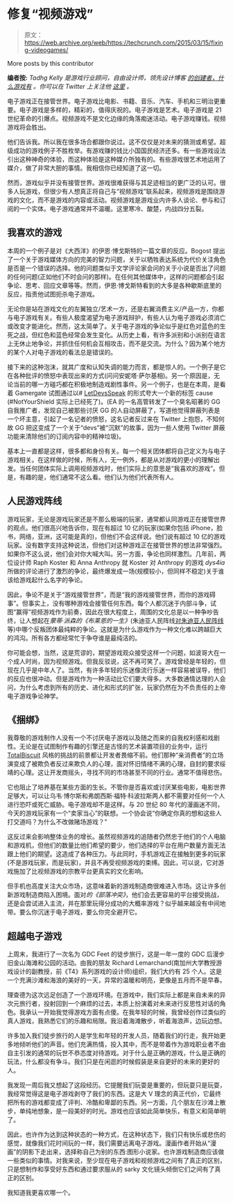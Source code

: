 # 修复“视频游戏”

> 原文：<https://web.archive.org/web/https://techcrunch.com/2015/03/15/fixing-videogames/>

More posts by this contributor

**编者按:** *Tadhg Kelly 是游戏行业顾问，自由设计师，领先设计博客* [*的创建者，什么游戏有*](https://web.archive.org/web/20230328073543/http://www.whatgamesare.com/) *。你可以在 Twitter 上关注他* [*这里*](https://web.archive.org/web/20230328073543/https://twitter.com/tiedtiger) *。*

电子游戏正在接管世界。电子游戏比电影、书籍、音乐、汽车、手机和三明治更重要。电子游戏是多样的，精彩的，值得庆祝的。电子游戏是艺术。电子游戏是 21 世纪革命的引爆点。视频游戏不是文化边缘的角落痴迷活动。电子游戏赚钱。视频游戏将会胜出。

他们告诉我。所以我在很多场合都跟你说过。这不仅仅是对未来的猜测或希望。超级成功的游戏例子不胜枚举。有游戏赚的钱比小国国民经济还多。有一些游戏设法引出这种神奇的体验，而这种体验是这种媒介所独有的。有些游戏很艺术地运用了媒介，做了非常大胆的事情。我相信你已经知道了这一切。

然而，游戏似乎并没有接管世界。游戏很难获得与其足迹相当的更广泛的认可。很多人玩游戏，但很少有人想真正将自己与“视频游戏”联系起来，视频游戏是围绕游戏的文化，而不是游戏的内容或活动。视频游戏是游戏业内许多人谈论、参与和订阅的一个实体。电子游戏通常并不温暖。这里寒冷、酸楚，内战四分五裂。

## 我喜欢的游戏

本周的一个例子是对《大西洋》的伊恩·博戈斯特的一篇文章的反应。Bogost 提出了一个关于游戏媒体方向的完美的智力问题，关于以牺牲表达系统为代价关注角色是否是一个错误的选择。他的问题类似于文学评论家会问的关于小说是否出了问题的任何问题(正如他们不时会问的那样)。在任何其他媒体中，这样的问题都会引起争论、思考、回应文章等等。然而，伊恩·博戈斯特看到的大多是各种歇斯底里的反应，指责他试图扼杀电子游戏。

无论你是站在游戏文化的左翼独立/艺术一方，还是右翼消费主义/产品一方，你都与电子游戏有关。有些人极度渴望为电子游戏辩护，有些人认为电子游戏必须消亡或改变才能进化。然而，这太简单了。关于电子游戏的争论似乎是红色对蓝色的生死之战，但红色和蓝色经常会发生变化。从历史上看，有许多派别和小派别在语言上无休止地争论，并抓住任何机会互相攻击，而不是交流。为什么？因为某个地方的某个人对电子游戏的看法总是错误的。

接下来的这种泡沫，就其广度和认知失调的能力而言，都是惊人的。一个例子是它在各种批评的愤怒中表现出来的方式(问问安妮塔·萨尔基相)。另一个原因是，无论当前的哪一方碰巧都在积极地制造戏剧性事件。另一个例子，也是在本周，是看着 Gamergate 试图通过以# [LetDevsSpeak](https://web.archive.org/web/20230328073543/http://www.reddit.com/r/KotakuInAction/comments/2z58gn/letdevsspeak_over_9000_trend_it/) 的形式夸大一个新的标签 cause (#NotYourShield 实际上已经死了)。(EA 的一名高管转发了一个臭名昭著的 GG 自我推广者，发现自己被那些讨厌 GG 的人自动屏蔽了，写道他觉得屏蔽列表是一个坏主意，引起了一名记者的愤怒，这名记者反过来在 Twitter 上抱怨，不知何故 GG 把这变成了一个关于“devs”被“沉默”的故事，因为一些人使用 Twitter 屏蔽功能来清除他们的订阅内容中的精神垃圾)。

基本上一直都是这样，很多都和身份有关。每一个相关团体都将自己定义为与电子游戏相关。在这样做的时候，所有人，无一例外，都是从对游戏的更小的理解出发。当任何团体实际上调用视频游戏时，他们实际上的意思是“我喜欢的游戏”。但是，有趣的是，他们通常不这么看。他们认为他们代表所有人。

## 人民游戏阵线

游戏玩家，无论是游戏玩家还是不那么极端的玩家，通常都认同游戏正在接管世界的观点。他们很高兴地告诉你，现在有超过 10 亿的玩家(如果你包括 iPhone，脸书，网络，亚洲，这可能是真的)，但他们不会这样说。他们说有超过 10 亿的游戏玩家。没有数字支持这种说法，但他们对这种游戏正在接管世界的想法非常强烈。如果你不这么说，他们会对你大喊大叫。另一方面，争论也同样激烈。几年前，两位设计师 Raph Koster 和 Anna Anthropy 就 Koster 对 Anthropy 的游戏 *dys4ia* 所做的评论进行了激烈的争论，最终爆发成一场(规模较小，但同样不稳定)关于谁该给游戏起什么名字的争论。

因此，争论不是关于“游戏接管世界”，而是“我的游戏接管世界，而你的游戏碍事”。但事实上，没有哪种游戏会接管任何东西。每个人都沉迷于内部斗争，试图“赢得”视频游戏作为前奏，因此在很大程度上，周围的文化总是以一种争吵告终，让人想起在*蒙蒂·派森的《布莱恩的一生》*(朱迪亚人民阵线[对朱迪亚人民阵线](https://web.archive.org/web/20230328073543/https://www.youtube.com/watch?v=gb_qHP7VaZE)等)中哪个反叛团体最纯粹的争论。这就是为什么游戏作为一种文化难以跨越巨大的鸿沟。所有各方都经常忙于争夺谁是最纯洁的。

你可能会想，当然，这是荒谬的，期望游戏观众接受这样一个问题，如波哥大在一个成人时尚，因为视频游戏。但我反驳说，这不再可笑了。游戏曾经是年轻的，但现在几乎是中年人了。当然，有许多年轻的乐迷像流行乐迷一样容易被误导，他们的反应也很冲动。但是游戏作为一种活动比它们要大得多。大多数通情达理的人会问，为什么考虑到所有的历史、进化和形式的扩张，玩家仍然在为不负责任的上帝电子游戏争论神学。

## 《捆绑》

我尊敬的游戏制作人没有一个不讨厌电子游戏以及随之而来的自我权利感和戏剧性。无论是在试图制作有趣的引擎还是古怪的艺术装置项目的业务中，运行 [TotalBiscuit](https://web.archive.org/web/20230328073543/https://www.youtube.com/user/TotalHalibut) 风格的挑战的前景都让开发者畏缩不前。他们那种“亲消费者”的立场演变成了被欺负者反过来欺负人的心理，面对怀旧情绪不满的心理，自封的要求绥靖的心理。这让开发商摇头，寻找不同的市场甚至不同的行业。通常不值得悲伤。

它也阻止了培养基在某些方面的生长。不管你是否喜欢或讨厌某些电影，电影世界足够大，可以让乌韦·博尔斯和弗朗西斯·福特·科波拉斯两人都不需要对任何一个人进行恐吓或死亡威胁。电子游戏却不是这样。与 20 世纪 80 年代的漫画迷不同，今天的游戏玩家有一个“卖家当心”的联想。一个协会说“你确定你真的想和这些人打交道吗？为什么不改做赌场游戏？”

这反过来会影响整体业务的增长。虽然视频游戏的追随者仍然忠于他们的个人电脑和游戏机，但他们的数量比他们希望的要少，他们选择的平台在用户数量方面无法跟上他们的期望。这造成了各种压力。与此同时，手机游戏正在接触到更多的玩家(不是游戏玩家，而是玩家)，并且不再受视频游戏的束缚。因此，可以说，它对游戏施加了比视频游戏的宗教平台更真实的文化影响。

但手机也高度关注大众市场，这意味着新的游戏制造商很难进入市场。这让许多创新游戏制造商陷入困境。面对*的《部落冲突》*，他们会去更容易的平台接受挑战，还是会尝试进入主流，并在那里玩得分成功的大概率游戏？似乎越来越没有中间地带。要么你沉迷于电子游戏，要么你完全避开它。

## 超越电子游戏

上周末，我进行了一次名为 GDC Feet 的徒步旅行，这是一年一度的 GDC 后漫步旧金山海滩和公园的活动。由我的朋友 Richard Lemarchand(南加州大学教授游戏设计的副教授，前《T4》系列游戏的设计师)组织，我们大约有 25 个人。这是一个充满沙滩和海浪的美好的一天，异常的温暖和明亮，更像是五月而不是早春。

理查德为这次远足创造了一个游戏环境。在游戏中，我们实际上都是来自未来的异次元旅行者，投射回到一个麻烦的过去，本质上扮演着对未来进行反思性对话的角色。我承认一开始我觉得游戏方面有点傻。在我年轻的时候，我曾经创作过类似的真人游戏，我熟悉它们的乐趣和局限。我沿着海滩散步，听着海浪声，边玩边想。

许多加入我们徒步旅行的人是学生和年轻的开发人员，随着我们的行走，我开始更多地倾听他们的声音。他们充满热情，投入其中，而不是带着作为游戏职业者不由自主引发的通常的玩世不恭态度对待游戏。对于什么是正确的游戏，什么是正确的玩法，什么都没有争斗。我们只是在闲逛的时候假装是来自更好的未来的更好的人。

我发现一周后我又想起了这段经历。它提醒我们玩耍是重要的，但玩耍只是玩耍，我经常觉得这是电子游戏剥夺了我们的东西。这是大 V 理念的真正代价，它最终把所有的游戏都变成了评判、冷酷和卑鄙的东西。另一方面，几个朋友在沙滩上散步，单纯地想象，是一段美好的时光。游戏也应该如此简单快乐，有意义和简单明了。

因此，也许作为达到这种状态的一种方式，在这种状态下，我们只有快乐或悲伤的感觉，就像我们花时间玩的一样，我们需要远离电子游戏。漫画作者开始从“漫画”的阴影下走出来，选择称自己为别的东西:图形小说家。也许游戏制造商应该做一些类似的事情。对我来说，至少现在电子游戏和视频游戏之间有了真正的区别，只是想制作和享受好东西和通过要求服从的 sarky 文化镜头倾倒它们之间有了真正的区别。

我知道我更喜欢哪一个。